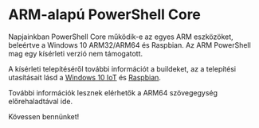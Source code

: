 # <a name="powershell-core-on-arm"></a>ARM-alapú PowerShell Core

Napjainkban PowerShell Core működik-e az egyes ARM eszközöket, beleértve a Windows 10 ARM32/ARM64 és Raspbian.
Az ARM PowerShell mag egy kísérleti verzió nem támogatott.

A kísérleti telepítéséről további információt a buildeket, az a telepítési utasításait lásd a [Windows 10 IoT](installing-powershell-core-on-windows.md#deploying-on-windows-iot) és [Raspbian](installing-powershell-core-on-linux.md#raspbian).

További információk lesznek elérhetők a ARM64 szövegegység előrehaladtával ide.

Kövessen bennünket!
